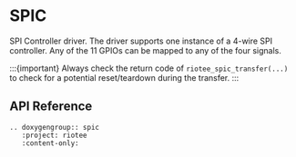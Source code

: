 # SPIC

SPI Controller driver.
The driver supports one instance of a 4-wire SPI controller.
Any of the 11 GPIOs can be mapped to any of the four signals.

:::{important}
Always check the return code of `riotee_spic_transfer(...)` to check for a potential reset/teardown during the transfer.
:::


## API Reference

```{eval-rst}
.. doxygengroup:: spic
   :project: riotee
   :content-only:
```